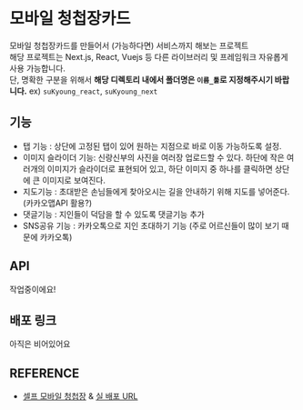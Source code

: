 # 모바일 청첩장카드

모바일 청첩장카드를 만들어서 (가능하다면) 서비스까지 해보는 프로젝트<br/>
해당 프로젝트는 Next.js, React, Vuejs 등 다른 라이브러리 및 프레임워크 자유롭게 사용 가능합니다.<br/>
단, 명확한 구분을 위해서 **해당 디렉토리 내에서 폴더명은 `이름_툴`로 지정해주시기 바랍니다.** ex) `suKyoung_react`, `suKyoung_next`

## 기능

- 탭 기능 : 상단에 고정된 탭이 있어 원하는 지점으로 바로 이동 가능하도록 설정.
- 이미지 슬라이더 기능: 신랑신부의 사진을 여러장 업로드할 수 있다. 하단에 작은 여러개의 이미지가 슬라이더로 표현되어 있고, 하단 이미지 중 하나를 클릭하면 상단에 큰 이미지로 보여진다.
- 지도기능 : 초대받은 손님들에게 찾아오시는 길을 안내하기 위해 지도를 넣어준다. (카카오맵API 활용?)
- 댓글기능 : 지인들이 덕담을 할 수 있도록 댓글기능 추가
- SNS공유 기능 : 카카오톡으로 지인 초대하기 기능 (주로 어르신들이 많이 보기 때문에 카카오톡)

## API

작업중이에요!

## 배포 링크

아직은 비어있어요

## REFERENCE

- [셀프 모바일 청첩장](https://brunch.co.kr/@coolivaworld/363) & [실 배포 URL](https://helloyirul.modoo.at/)
